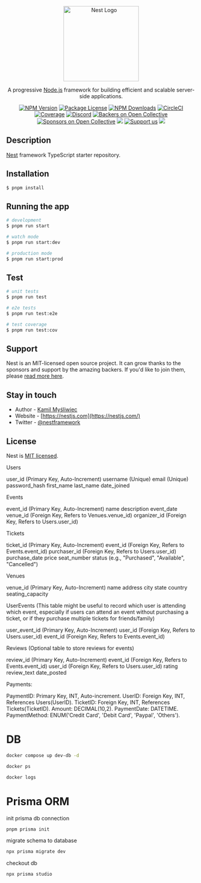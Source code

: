 <p align="center">
  <a href="http://nestjs.com/" target="blank"><img src="https://nestjs.com/img/logo-small.svg" width="200" alt="Nest Logo" /></a>
</p>

[circleci-image]: https://img.shields.io/circleci/build/github/nestjs/nest/master?token=abc123def456
[circleci-url]: https://circleci.com/gh/nestjs/nest

  <p align="center">A progressive <a href="http://nodejs.org" target="_blank">Node.js</a> framework for building efficient and scalable server-side applications.</p>
    <p align="center">
<a href="https://www.npmjs.com/~nestjscore" target="_blank"><img src="https://img.shields.io/npm/v/@nestjs/core.svg" alt="NPM Version" /></a>
<a href="https://www.npmjs.com/~nestjscore" target="_blank"><img src="https://img.shields.io/npm/l/@nestjs/core.svg" alt="Package License" /></a>
<a href="https://www.npmjs.com/~nestjscore" target="_blank"><img src="https://img.shields.io/npm/dm/@nestjs/common.svg" alt="NPM Downloads" /></a>
<a href="https://circleci.com/gh/nestjs/nest" target="_blank"><img src="https://img.shields.io/circleci/build/github/nestjs/nest/master" alt="CircleCI" /></a>
<a href="https://coveralls.io/github/nestjs/nest?branch=master" target="_blank"><img src="https://coveralls.io/repos/github/nestjs/nest/badge.svg?branch=master#9" alt="Coverage" /></a>
<a href="https://discord.gg/G7Qnnhy" target="_blank"><img src="https://img.shields.io/badge/discord-online-brightgreen.svg" alt="Discord"/></a>
<a href="https://opencollective.com/nest#backer" target="_blank"><img src="https://opencollective.com/nest/backers/badge.svg" alt="Backers on Open Collective" /></a>
<a href="https://opencollective.com/nest#sponsor" target="_blank"><img src="https://opencollective.com/nest/sponsors/badge.svg" alt="Sponsors on Open Collective" /></a>
  <a href="https://paypal.me/kamilmysliwiec" target="_blank"><img src="https://img.shields.io/badge/Donate-PayPal-ff3f59.svg"/></a>
    <a href="https://opencollective.com/nest#sponsor"  target="_blank"><img src="https://img.shields.io/badge/Support%20us-Open%20Collective-41B883.svg" alt="Support us"></a>
  <a href="https://twitter.com/nestframework" target="_blank"><img src="https://img.shields.io/twitter/follow/nestframework.svg?style=social&label=Follow"></a>
</p>
  <!--[![Backers on Open Collective](https://opencollective.com/nest/backers/badge.svg)](https://opencollective.com/nest#backer)
  [![Sponsors on Open Collective](https://opencollective.com/nest/sponsors/badge.svg)](https://opencollective.com/nest#sponsor)-->

## Description

[Nest](https://github.com/nestjs/nest) framework TypeScript starter repository.

## Installation

```bash
$ pnpm install
```

## Running the app

```bash
# development
$ pnpm run start

# watch mode
$ pnpm run start:dev

# production mode
$ pnpm run start:prod
```

## Test

```bash
# unit tests
$ pnpm run test

# e2e tests
$ pnpm run test:e2e

# test coverage
$ pnpm run test:cov
```

## Support

Nest is an MIT-licensed open source project. It can grow thanks to the sponsors and support by the amazing backers. If you'd like to join them, please [read more here](https://docs.nestjs.com/support).

## Stay in touch

- Author - [Kamil Myśliwiec](https://kamilmysliwiec.com)
- Website - [https://nestjs.com](https://nestjs.com/)
- Twitter - [@nestframework](https://twitter.com/nestframework)

## License

Nest is [MIT licensed](LICENSE).

Users

user_id (Primary Key, Auto-Increment)
username (Unique)
email (Unique)
password_hash
first_name
last_name
date_joined


Events

event_id (Primary Key, Auto-Increment)
name
description
event_date
venue_id (Foreign Key, Refers to Venues.venue_id)
organizer_id (Foreign Key, Refers to Users.user_id)


Tickets

ticket_id (Primary Key, Auto-Increment)
event_id (Foreign Key, Refers to Events.event_id)
purchaser_id (Foreign Key, Refers to Users.user_id)
purchase_date
price
seat_number
status (e.g., "Purchased", "Available", "Cancelled")


Venues

venue_id (Primary Key, Auto-Increment)
name
address
city
state
country
seating_capacity

UserEvents (This table might be useful to record which user is attending which event, especially if users can attend an event without purchasing a ticket, or if they purchase multiple tickets for friends/family)

user_event_id (Primary Key, Auto-Increment)
user_id (Foreign Key, Refers to Users.user_id)
event_id (Foreign Key, Refers to Events.event_id)

Reviews (Optional table to store reviews for events)

review_id (Primary Key, Auto-Increment)
event_id (Foreign Key, Refers to Events.event_id)
user_id (Foreign Key, Refers to Users.user_id)
rating
review_text
date_posted


Payments:

PaymentID: Primary Key, INT, Auto-increment.
UserID: Foreign Key, INT, References Users(UserID).
TicketID: Foreign Key, INT, References Tickets(TicketID).
Amount: DECIMAL(10,2).
PaymentDate: DATETIME.
PaymentMethod: ENUM('Credit Card', 'Debit Card', 'Paypal', 'Others').


# DB
```bash
docker compose up dev-db -d
```

```bash
docker ps
```

```bash
docker logs
```

# Prisma ORM

init prisma db connection
```bash
pnpm prisma init
```

migrate schema to database
```bash
npx prisma migrate dev
```

checkout db
```bash
npx prisma studio
```

